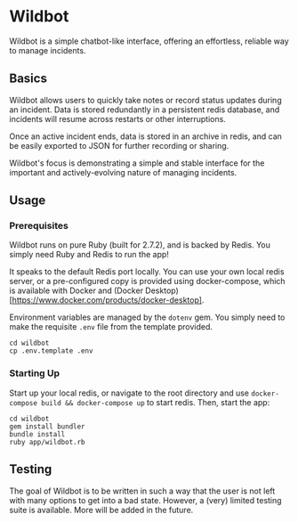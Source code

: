 # Wildbot

Wildbot is a simple chatbot-like interface, offering an effortless, reliable way to manage incidents.

## Basics

Wildbot allows users to quickly take notes or record status updates during an incident. Data is stored redundantly in a persistent redis database, and incidents will resume across restarts or other interruptions.

Once an active incident ends, data is stored in an archive in redis, and can be easily exported to JSON for further recording or sharing.

Wildbot's focus is demonstrating a simple and stable interface for the important and actively-evolving nature of managing incidents.

## Usage

### Prerequisites

Wildbot runs on pure Ruby (built for 2.7.2), and is backed by Redis. You simply need Ruby and Redis to run the app!

It speaks to the default Redis port locally. You can use your own local redis server, or a pre-configured copy is provided using docker-compose, which is available with Docker and (Docker Desktop)[https://www.docker.com/products/docker-desktop].

Environment variables are managed by the `dotenv` gem. You simply need to make the requisite `.env` file from the template provided.

```
cd wildbot
cp .env.template .env
```

### Starting Up

Start up your local redis, or navigate to the root directory and use `docker-compose build && docker-compose up` to start redis. Then, start the app:

```
cd wildbot
gem install bundler
bundle install
ruby app/wildbot.rb
```

## Testing

The goal of Wildbot is to be written in such a way that the user is not left with many options to get into a bad state. However, a (very) limited testing suite is available. More will be added in the future.
